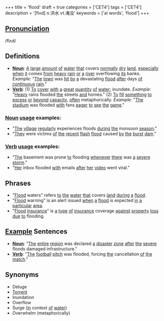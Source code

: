 +++
title = 'flood'
draft = true
categories = ['CET4']
tags = ['CET4']
description = '[flʌd] n.洪水 vt.淹没'
keywords = ['ai words', 'flood']
+++

## [Pronunciation](/post/pronunciation/)
/flʌd/

## Definitions
- **[Noun](/post/noun/)**:  [A](/post/a/) [large](/post/large/) [amount](/post/amount/) [of](/post/of/) [water](/post/water/) [that](/post/that/) covers [normally](/post/normally/) [dry](/post/dry/) [land](/post/land/), [especially](/post/especially/) [when](/post/when/) [it](/post/it/) comes [from](/post/from/) [heavy](/post/heavy/) [rain](/post/rain/) [or](/post/or/) [a](/post/a/) [river](/post/river/) overflowing [its](/post/its/) banks. _Example:_ "[The](/post/the/) [town](/post/town/) was [hit](/post/hit/) [by](/post/by/) [a](/post/a/) devastating [flood](/post/flood/) [after](/post/after/) days [of](/post/of/) [continuous](/post/continuous/) [rain](/post/rain/)."
- **[Verb](/post/verb/)**: (1) [To](/post/to/) [cover](/post/cover/) [with](/post/with/) [a](/post/a/) [great](/post/great/) [quantity](/post/quantity/) [of](/post/of/) [water](/post/water/); inundate. _Example:_ "[Heavy](/post/heavy/) rains flooded [the](/post/the/) streets [and](/post/and/) homes." (2) [To](/post/to/) [fill](/post/fill/) [something](/post/something/) [to](/post/to/) [excess](/post/excess/) [or](/post/or/) [beyond](/post/beyond/) [capacity](/post/capacity/), [often](/post/often/) metaphorically. _Example:_ "[The](/post/the/) [stadium](/post/stadium/) was flooded [with](/post/with/) fans [eager](/post/eager/) [to](/post/to/) [see](/post/see/) [the](/post/the/) [game](/post/game/)."

### [Noun](/post/noun/) [usage](/post/usage/) examples:
- "[The](/post/the/) [village](/post/village/) [regularly](/post/regularly/) experiences floods [during](/post/during/) [the](/post/the/) monsoon [season](/post/season/)."
- "[They](/post/they/) were victims [of](/post/of/) [the](/post/the/) [recent](/post/recent/) [flash](/post/flash/) [flood](/post/flood/) caused [by](/post/by/) [the](/post/the/) [burst](/post/burst/) [dam](/post/dam/)."

### [Verb](/post/verb/) [usage](/post/usage/) examples:
- "[The](/post/the/) basement was prone [to](/post/to/) flooding [whenever](/post/whenever/) [there](/post/there/) was [a](/post/a/) [severe](/post/severe/) [storm](/post/storm/)."
- "[Her](/post/her/) inbox flooded [with](/post/with/) emails [after](/post/after/) [her](/post/her/) [video](/post/video/) went viral."

## Phrases
- "[Flood](/post/flood/) waters" refers [to](/post/to/) [the](/post/the/) [water](/post/water/) [that](/post/that/) covers [land](/post/land/) [during](/post/during/) [a](/post/a/) [flood](/post/flood/).
- "[Flood](/post/flood/) warning" is an alert issued [when](/post/when/) [a](/post/a/) [flood](/post/flood/) is expected [in](/post/in/) [a](/post/a/) [particular](/post/particular/) [area](/post/area/).
- "[Flood](/post/flood/) [insurance](/post/insurance/)" is [a](/post/a/) [type](/post/type/) [of](/post/of/) [insurance](/post/insurance/) coverage [against](/post/against/) [property](/post/property/) [loss](/post/loss/) [due](/post/due/) [to](/post/to/) flooding.

## [Example](/post/example/) Sentences
- **[Noun](/post/noun/)**: "[The](/post/the/) [entire](/post/entire/) [region](/post/region/) was declared [a](/post/a/) [disaster](/post/disaster/) [zone](/post/zone/) [after](/post/after/) [the](/post/the/) [severe](/post/severe/) floods damaged infrastructure."
- **[Verb](/post/verb/)**: "[The](/post/the/) [football](/post/football/) [pitch](/post/pitch/) was flooded, forcing [the](/post/the/) cancellation [of](/post/of/) [the](/post/the/) [match](/post/match/)."

## Synonyms
- Deluge
- [Torrent](/post/torrent/)
- Inundation
- Overflow
- Surge ([in](/post/in/) context [of](/post/of/) [water](/post/water/))
- Overwhelm (metaphorically)
